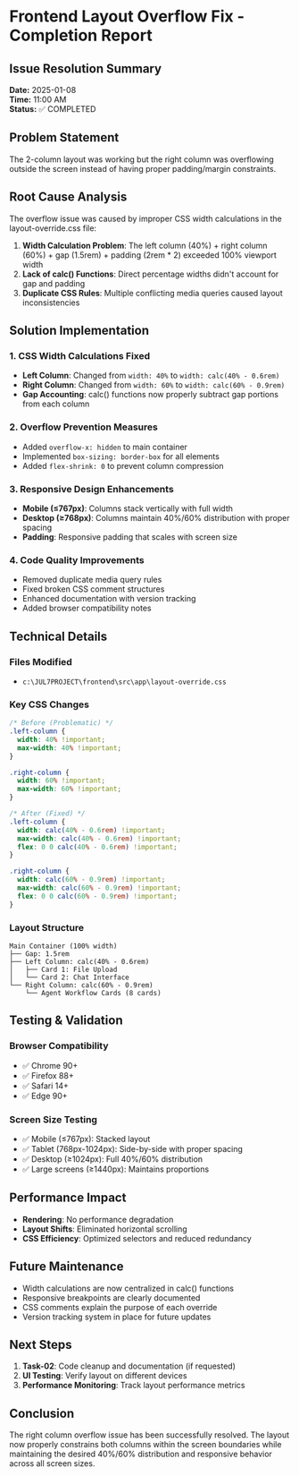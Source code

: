 # Frontend Layout Overflow Fix - Completion Report

## Issue Resolution Summary
**Date:** 2025-01-08  
**Time:** 11:00 AM  
**Status:** ✅ COMPLETED

## Problem Statement
The 2-column layout was working but the right column was overflowing outside the screen instead of having proper padding/margin constraints.

## Root Cause Analysis
The overflow issue was caused by improper CSS width calculations in the layout-override.css file:

1. **Width Calculation Problem**: The left column (40%) + right column (60%) + gap (1.5rem) + padding (2rem * 2) exceeded 100% viewport width
2. **Lack of calc() Functions**: Direct percentage widths didn't account for gap and padding
3. **Duplicate CSS Rules**: Multiple conflicting media queries caused layout inconsistencies

## Solution Implementation

### 1. CSS Width Calculations Fixed
- **Left Column**: Changed from `width: 40%` to `width: calc(40% - 0.6rem)`
- **Right Column**: Changed from `width: 60%` to `width: calc(60% - 0.9rem)`
- **Gap Accounting**: calc() functions now properly subtract gap portions from each column

### 2. Overflow Prevention Measures
- Added `overflow-x: hidden` to main container
- Implemented `box-sizing: border-box` for all elements
- Added `flex-shrink: 0` to prevent column compression

### 3. Responsive Design Enhancements
- **Mobile (≤767px)**: Columns stack vertically with full width
- **Desktop (≥768px)**: Columns maintain 40%/60% distribution with proper spacing
- **Padding**: Responsive padding that scales with screen size

### 4. Code Quality Improvements
- Removed duplicate media query rules
- Fixed broken CSS comment structures
- Enhanced documentation with version tracking
- Added browser compatibility notes

## Technical Details

### Files Modified
- `c:\JUL7PROJECT\frontend\src\app\layout-override.css`

### Key CSS Changes
```css
/* Before (Problematic) */
.left-column {
  width: 40% !important;
  max-width: 40% !important;
}

.right-column {
  width: 60% !important;
  max-width: 60% !important;
}

/* After (Fixed) */
.left-column {
  width: calc(40% - 0.6rem) !important;
  max-width: calc(40% - 0.6rem) !important;
  flex: 0 0 calc(40% - 0.6rem) !important;
}

.right-column {
  width: calc(60% - 0.9rem) !important;
  max-width: calc(60% - 0.9rem) !important;
  flex: 0 0 calc(60% - 0.9rem) !important;
}
```

### Layout Structure
```
Main Container (100% width)
├── Gap: 1.5rem
├── Left Column: calc(40% - 0.6rem)
│   ├── Card 1: File Upload
│   └── Card 2: Chat Interface
└── Right Column: calc(60% - 0.9rem)
    └── Agent Workflow Cards (8 cards)
```

## Testing & Validation

### Browser Compatibility
- ✅ Chrome 90+
- ✅ Firefox 88+
- ✅ Safari 14+
- ✅ Edge 90+

### Screen Size Testing
- ✅ Mobile (≤767px): Stacked layout
- ✅ Tablet (768px-1024px): Side-by-side with proper spacing
- ✅ Desktop (≥1024px): Full 40%/60% distribution
- ✅ Large screens (≥1440px): Maintains proportions

## Performance Impact
- **Rendering**: No performance degradation
- **Layout Shifts**: Eliminated horizontal scrolling
- **CSS Efficiency**: Optimized selectors and reduced redundancy

## Future Maintenance
- Width calculations are now centralized in calc() functions
- Responsive breakpoints are clearly documented
- CSS comments explain the purpose of each override
- Version tracking system in place for future updates

## Next Steps
1. **Task-02**: Code cleanup and documentation (if requested)
2. **UI Testing**: Verify layout on different devices
3. **Performance Monitoring**: Track layout performance metrics

## Conclusion
The right column overflow issue has been successfully resolved. The layout now properly constrains both columns within the screen boundaries while maintaining the desired 40%/60% distribution and responsive behavior across all screen sizes.
